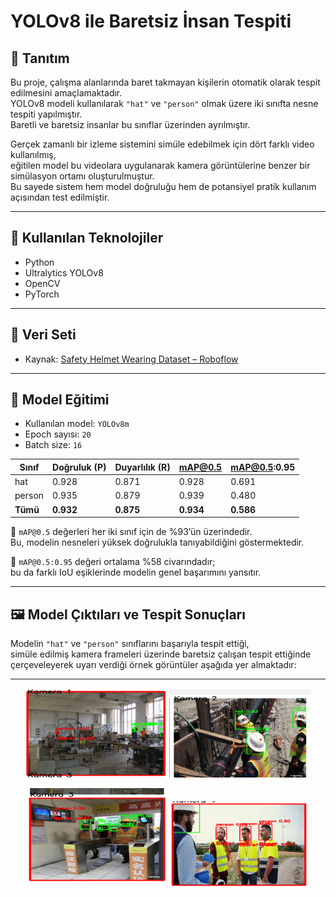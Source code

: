 # YOLOv8 ile Baretsiz İnsan Tespiti

## 📌 Tanıtım

Bu proje, çalışma alanlarında baret takmayan kişilerin otomatik olarak tespit edilmesini amaçlamaktadır.  
YOLOv8 modeli kullanılarak `"hat"` ve `"person"` olmak üzere iki sınıfta nesne tespiti yapılmıştır.  
Baretli ve baretsiz insanlar bu sınıflar üzerinden ayrılmıştır.

Gerçek zamanlı bir izleme sistemini simüle edebilmek için dört farklı video kullanılmış,  
eğitilen model bu videolara uygulanarak kamera görüntülerine benzer bir simülasyon ortamı oluşturulmuştur.  
Bu sayede sistem hem model doğruluğu hem de potansiyel pratik kullanım açısından test edilmiştir.

---

## 🧰 Kullanılan Teknolojiler

- Python  
- Ultralytics YOLOv8  
- OpenCV  
- PyTorch  

---

## 📂 Veri Seti

- Kaynak: [Safety Helmet Wearing Dataset – Roboflow](https://universe.roboflow.com/zayed-uddin-chowdhury-ghymx/safety-helmet-wearing-dataset)

---

## 🧠 Model Eğitimi

- Kullanılan model: `YOLOv8m`  
- Epoch sayısı: `20`  
- Batch size: `16`  

| Sınıf   | Doğruluk (P) | Duyarlılık (R) | mAP@0.5 | mAP@0.5:0.95 |
|---------|--------------|----------------|---------|--------------|
| hat     | 0.928        | 0.871          | 0.928   | 0.691        |
| person  | 0.935        | 0.879          | 0.939   | 0.480        |
| **Tümü** | **0.932**    | **0.875**      | **0.934** | **0.586**    |

📌 `mAP@0.5` değerleri her iki sınıf için de %93’ün üzerindedir.  
Bu, modelin nesneleri yüksek doğrulukla tanıyabildiğini göstermektedir.

📌 `mAP@0.5:0.95` değeri ortalama %58 civarındadır;  
bu da farklı IoU eşiklerinde modelin genel başarımını yansıtır.

---

## 🖼️ Model Çıktıları ve Tespit Sonuçları

Modelin `"hat"` ve `"person"` sınıflarını başarıyla tespit ettiği,  
simüle edilmiş kamera frameleri üzerinde baretsiz çalışan tespit ettiğinde 
çerçeveleyerek uyarı verdiği örnek görüntüler aşağıda yer almaktadır:

---

<p align="center">
  <img src="results/result1.png" width="45%" alt="Result 1"/>
  <img src="results/result2.png" width="45%" alt="Result 2"/>
</p>

<p align="center">
  <img src="results/result3.png" width="45%" alt="Result 3"/>
  <img src="results/result4.png" width="45%" alt="Result 4"/>
</p>




